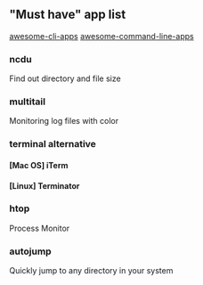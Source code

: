 ## "Must have" app list

[awesome-cli-apps](https://github.com/agarrharr/awesome-cli-apps)
[awesome-command-line-apps](https://github.com/herrbischoff/awesome-command-line-apps) 

### ncdu
Find out directory and file size

### multitail
Monitoring log files with color

### terminal alternative
#### [Mac OS] iTerm
#### [Linux] Terminator

### htop
Process Monitor

### autojump
Quickly jump to any directory in your system



